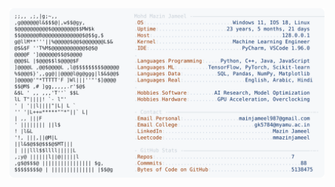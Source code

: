 <picture>
  <source srcset="https://raw.githubusercontent.com/mmazinjameel/mmazinjameel/main/dark_mode.svg?v=1745662166" media="(prefers-color-scheme: dark)">
  <img src="https://raw.githubusercontent.com/mmazinjameel/mmazinjameel/main/light_mode.svg?v=1745662166">
</picture>
